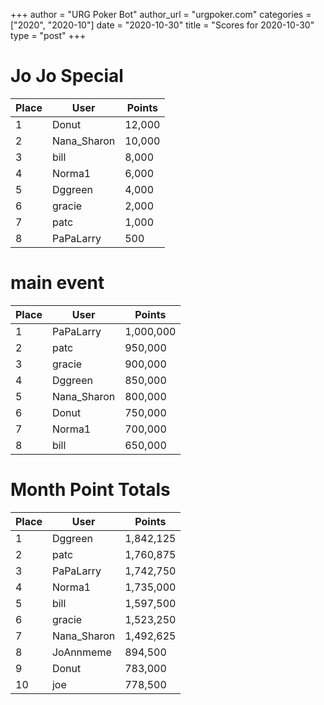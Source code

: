 +++
author = "URG Poker Bot"
author_url = "urgpoker.com"
categories = ["2020", "2020-10"]
date = "2020-10-30"
title = "Scores for 2020-10-30"
type = "post"
+++
# Jo Jo Special

| Place | User | Points |
|-------|------|--------|
| 1 | Donut | 12,000 |
| 2 | Nana_Sharon | 10,000 |
| 3 | bill | 8,000 |
| 4 | Norma1 | 6,000 |
| 5 | Dggreen | 4,000 |
| 6 | gracie | 2,000 |
| 7 | patc | 1,000 |
| 8 | PaPaLarry | 500 |

# main event

| Place | User | Points |
|-------|------|--------|
| 1 | PaPaLarry | 1,000,000 |
| 2 | patc | 950,000 |
| 3 | gracie | 900,000 |
| 4 | Dggreen | 850,000 |
| 5 | Nana_Sharon | 800,000 |
| 6 | Donut | 750,000 |
| 7 | Norma1 | 700,000 |
| 8 | bill | 650,000 |

# Month Point Totals

| Place | User | Points |
|-------|------|--------|
| 1 | Dggreen | 1,842,125 |
| 2 | patc | 1,760,875 |
| 3 | PaPaLarry | 1,742,750 |
| 4 | Norma1 | 1,735,000 |
| 5 | bill | 1,597,500 |
| 6 | gracie | 1,523,250 |
| 7 | Nana_Sharon | 1,492,625 |
| 8 | JoAnnmeme | 894,500 |
| 9 | Donut | 783,000 |
| 10 | joe | 778,500 |

